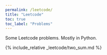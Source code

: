 ```yaml
---
permalink: /leetcode/
title: "Leetcode"
toc: true
toc_label: "Problems"
---
```


Some Leetcode problems. Mostly in Python.

{% include_relative _leetcode/two_sum.md %}